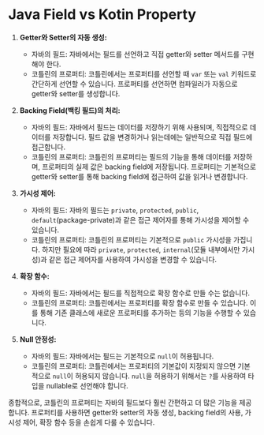 # Java Field vs Kotin Property

1. **Getter와 Setter의 자동 생성:**
   - 자바의 필드: 자바에서는 필드를 선언하고 직접 getter와 setter 메서드를 구현해야 한다.
   - 코틀린의 프로퍼티: 코틀린에서는 프로퍼티를 선언할 때 `var` 또는 `val` 키워드로 간단하게 선언할 수 있습니다. 프로퍼티를 선언하면 컴파일러가 자동으로 getter와 setter를 생성합니다.

1. **Backing Field(백킹 필드)의 처리:**
   - 자바의 필드: 자바에서 필드는 데이터를 저장하기 위해 사용되며, 직접적으로 데이터를 저장합니다. 필드 값을 변경하거나 읽는데에는 일반적으로 직접 필드에 접근합니다.
   - 코틀린의 프로퍼티: 코틀린의 프로퍼티는 필드의 기능을 통해 데이터를 저장하며, 프로퍼티의 실제 값은 backing field에 저장됩니다. 프로퍼티는 기본적으로 getter와 setter를 통해 backing field에 접근하여 값을 읽거나 변경합니다.

2. **가시성 제어:**
   - 자바의 필드: 자바의 필드는 `private`, `protected`, `public`, `default`(package-private)과 같은 접근 제어자를 통해 가시성을 제어할 수 있습니다.
   - 코틀린의 프로퍼티: 코틀린의 프로퍼티는 기본적으로 `public` 가시성을 가집니다. 하지만 필요에 따라 `private`, `protected`, `internal`(모듈 내부에서만 가시성)과 같은 접근 제어자를 사용하여 가시성을 변경할 수 있습니다.

3. **확장 함수:**
   - 자바의 필드: 자바에서는 필드를 직접적으로 확장 함수로 만들 수는 없습니다.
   - 코틀린의 프로퍼티: 코틀린에서는 프로퍼티를 확장 함수로 만들 수 있습니다. 이를 통해 기존 클래스에 새로운 프로퍼티를 추가하는 등의 기능을 수행할 수 있습니다.

4. **Null 안정성:**
   - 자바의 필드: 자바에서는 필드는 기본적으로 `null`이 허용됩니다.
   - 코틀린의 프로퍼티: 코틀린에서는 프로퍼티의 기본값이 지정되지 않으면 기본적으로 `null`이 허용되지 않습니다. `null`을 허용하기 위해서는 `?`를 사용하여 타입을 nullable로 선언해야 합니다.

종합적으로, 코틀린의 프로퍼티는 자바의 필드보다 훨씬 간편하고 더 많은 기능을 제공합니다. 프로퍼티를 사용하면 getter와 setter의 자동 생성, backing field의 사용, 가시성 제어, 확장 함수 등을 손쉽게 다룰 수 있습니다.